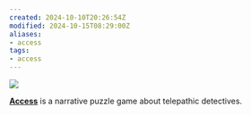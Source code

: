 ```yaml
---
created: 2024-10-10T20:26:54Z
modified: 2024-10-15T08:29:00Z
aliases:
- access
tags:
- access
---
```


<div class="banner">

![](../blog/201710190302-banner.png)

</div>

**[Access](https://exodrifter.itch.io/access)** is a narrative puzzle game about telepathic detectives.
